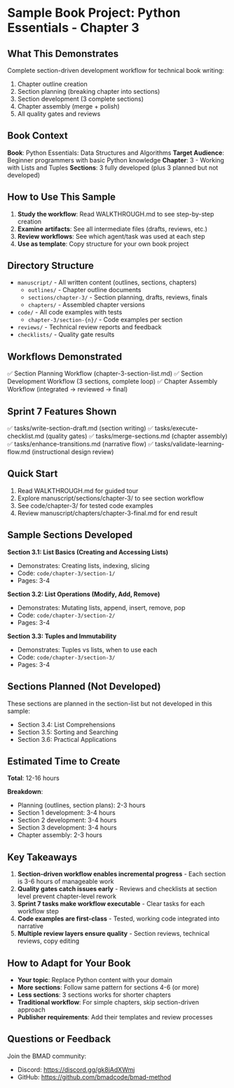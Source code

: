 # Sample Book Project: Python Essentials - Chapter 3

## What This Demonstrates

Complete section-driven development workflow for technical book writing:

1. Chapter outline creation
2. Section planning (breaking chapter into sections)
3. Section development (3 complete sections)
4. Chapter assembly (merge + polish)
5. All quality gates and reviews

## Book Context

**Book**: Python Essentials: Data Structures and Algorithms
**Target Audience**: Beginner programmers with basic Python knowledge
**Chapter**: 3 - Working with Lists and Tuples
**Sections**: 3 fully developed (plus 3 planned but not developed)

## How to Use This Sample

1. **Study the workflow**: Read WALKTHROUGH.md to see step-by-step creation
2. **Examine artifacts**: See all intermediate files (drafts, reviews, etc.)
3. **Review workflows**: See which agent/task was used at each step
4. **Use as template**: Copy structure for your own book project

## Directory Structure

- `manuscript/` - All written content (outlines, sections, chapters)
  - `outlines/` - Chapter outline documents
  - `sections/chapter-3/` - Section planning, drafts, reviews, finals
  - `chapters/` - Assembled chapter versions
- `code/` - All code examples with tests
  - `chapter-3/section-{n}/` - Code examples per section
- `reviews/` - Technical review reports and feedback
- `checklists/` - Quality gate results

## Workflows Demonstrated

✅ Section Planning Workflow (chapter-3-section-list.md)
✅ Section Development Workflow (3 sections, complete loop)
✅ Chapter Assembly Workflow (integrated → reviewed → final)

## Sprint 7 Features Shown

✅ tasks/write-section-draft.md (section writing)
✅ tasks/execute-checklist.md (quality gates)
✅ tasks/merge-sections.md (chapter assembly)
✅ tasks/enhance-transitions.md (narrative flow)
✅ tasks/validate-learning-flow.md (instructional design review)

## Quick Start

1. Read WALKTHROUGH.md for guided tour
2. Explore manuscript/sections/chapter-3/ to see section workflow
3. See code/chapter-3/ for tested code examples
4. Review manuscript/chapters/chapter-3-final.md for end result

## Sample Sections Developed

**Section 3.1: List Basics (Creating and Accessing Lists)**

- Demonstrates: Creating lists, indexing, slicing
- Code: `code/chapter-3/section-1/`
- Pages: 3-4

**Section 3.2: List Operations (Modify, Add, Remove)**

- Demonstrates: Mutating lists, append, insert, remove, pop
- Code: `code/chapter-3/section-2/`
- Pages: 3-4

**Section 3.3: Tuples and Immutability**

- Demonstrates: Tuples vs lists, when to use each
- Code: `code/chapter-3/section-3/`
- Pages: 3-4

## Sections Planned (Not Developed)

These sections are planned in the section-list but not developed in this sample:

- Section 3.4: List Comprehensions
- Section 3.5: Sorting and Searching
- Section 3.6: Practical Applications

## Estimated Time to Create

**Total**: 12-16 hours

**Breakdown**:

- Planning (outlines, section plans): 2-3 hours
- Section 1 development: 3-4 hours
- Section 2 development: 3-4 hours
- Section 3 development: 3-4 hours
- Chapter assembly: 2-3 hours

## Key Takeaways

1. **Section-driven workflow enables incremental progress** - Each section is 3-6 hours of manageable work
2. **Quality gates catch issues early** - Reviews and checklists at section level prevent chapter-level rework
3. **Sprint 7 tasks make workflow executable** - Clear tasks for each workflow step
4. **Code examples are first-class** - Tested, working code integrated into narrative
5. **Multiple review layers ensure quality** - Section reviews, technical reviews, copy editing

## How to Adapt for Your Book

- **Your topic**: Replace Python content with your domain
- **More sections**: Follow same pattern for sections 4-6 (or more)
- **Less sections**: 3 sections works for shorter chapters
- **Traditional workflow**: For simple chapters, skip section-driven approach
- **Publisher requirements**: Add their templates and review processes

## Questions or Feedback

Join the BMAD community:

- Discord: https://discord.gg/gk8jAdXWmj
- GitHub: https://github.com/bmadcode/bmad-method
